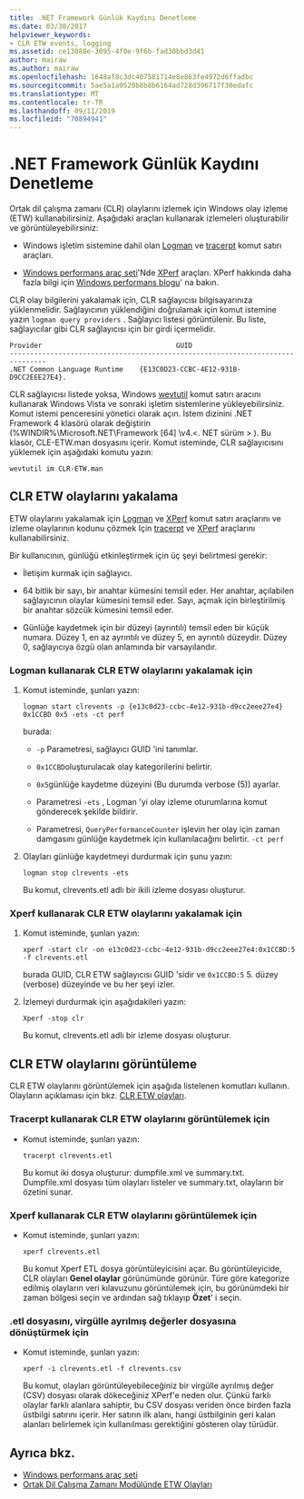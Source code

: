 ```yaml
---
title: .NET Framework Günlük Kaydını Denetleme
ms.date: 03/30/2017
helpviewer_keywords:
- CLR ETW events, logging
ms.assetid: ce13088e-3095-4f0e-9f6b-fad30bbd3d41
author: mairaw
ms.author: mairaw
ms.openlocfilehash: 1648af8c3dc407581714e8e863fe4972d6ffadbc
ms.sourcegitcommit: 5ae5a1a9520b8b8b6164ad728d396717f30edafc
ms.translationtype: MT
ms.contentlocale: tr-TR
ms.lasthandoff: 09/11/2019
ms.locfileid: "70894941"
---
```

# <a name="controlling-net-framework-logging"></a>.NET Framework Günlük Kaydını Denetleme

Ortak dil çalışma zamanı (CLR) olaylarını izlemek için Windows olay izleme (ETW) kullanabilirsiniz. Aşağıdaki araçları kullanarak izlemeleri oluşturabilir ve görüntüleyebilirsiniz:

- Windows işletim sistemine dahil olan [Logman](/windows-server/administration/windows-commands/logman) ve [tracerpt](/windows-server/administration/windows-commands/tracerpt_1) komut satırı araçları.

- [Windows performans araç seti](/windows-hardware/test/wpt/)'Nde [XPerf](/windows-hardware/test/wpt/xperf-command-line-reference) araçları. XPerf hakkında daha fazla bilgi için [Windows performans blogu](https://go.microsoft.com/fwlink/?LinkId=179509)' na bakın.

CLR olay bilgilerini yakalamak için, CLR sağlayıcısı bilgisayarınıza yüklenmelidir. Sağlayıcının yüklendiğini doğrulamak için komut istemine yazın `logman query providers` . Sağlayıcı listesi görüntülenir. Bu liste, sağlayıcılar gibi CLR sağlayıcısı için bir girdi içermelidir.

```output
Provider                                 GUID
-------------------------------------------------------------------------------
.NET Common Language Runtime    {E13C0D23-CCBC-4E12-931B-D9CC2EEE27E4}.
```

CLR sağlayıcısı listede yoksa, Windows [wevtutil](/windows-server/administration/windows-commands/wevtutil) komut satırı aracını kullanarak Windows Vista ve sonraki işletim sistemlerine yükleyebilirsiniz. Komut istemi penceresini yönetici olarak açın. İstem dizinini .NET Framework 4 klasörü olarak değiştirin (%WINDIR%\Microsoft.NET\Framework [64] \v4.\<. NET sürüm > \). Bu klasör, CLE-ETW.man dosyasını içerir. Komut isteminde, CLR sağlayıcısını yüklemek için aşağıdaki komutu yazın:

`wevtutil im CLR-ETW.man`

## <a name="capturing-clr-etw-events"></a>CLR ETW olaylarını yakalama

ETW olaylarını yakalamak için [Logman](/windows-server/administration/windows-commands/logman) ve [XPerf](/windows-hardware/test/wpt/xperf-command-line-reference) komut satırı araçlarını ve izleme olaylarının kodunu çözmek Için [tracerpt](/windows-server/administration/windows-commands/tracerpt_1) ve [XPerf](/windows-hardware/test/wpt/xperf-command-line-reference) araçlarını kullanabilirsiniz.

Bir kullanıcının, günlüğü etkinleştirmek için üç şeyi belirtmesi gerekir:

- İletişim kurmak için sağlayıcı.

- 64 bitlik bir sayı, bir anahtar kümesini temsil eder. Her anahtar, açılabilen sağlayıcının olaylar kümesini temsil eder. Sayı, açmak için birleştirilmiş bir anahtar sözcük kümesini temsil eder.

- Günlüğe kaydetmek için bir düzeyi (ayrıntılı) temsil eden bir küçük numara. Düzey 1, en az ayrıntılı ve düzey 5, en ayrıntılı düzeydir. Düzey 0, sağlayıcıya özgü olan anlamında bir varsayılandır.

### <a name="to-capture-clr-etw-events-using-logman"></a>Logman kullanarak CLR ETW olaylarını yakalamak için

1. Komut isteminde, şunları yazın:

     `logman start clrevents -p {e13c0d23-ccbc-4e12-931b-d9cc2eee27e4} 0x1CCBD 0x5 -ets -ct perf`

     burada:

    - `-p` Parametresi, sağlayıcı GUID 'ini tanımlar.

    - `0x1CCBD`oluşturulacak olay kategorilerini belirtir.

    - `0x5`günlüğe kaydetme düzeyini (Bu durumda verbose (5)) ayarlar.

    - Parametresi `-ets` , Logman 'yi olay izleme oturumlarına komut gönderecek şekilde bildirir.

    - Parametresi, `QueryPerformanceCounter` işlevin her olay için zaman damgasını günlüğe kaydetmek için kullanılacağını belirtir. `-ct perf`

2. Olayları günlüğe kaydetmeyi durdurmak için şunu yazın:

     `logman stop clrevents -ets`

     Bu komut, clrevents.etl adlı bir ikili izleme dosyası oluşturur.

### <a name="to-capture-clr-etw-events-using-xperf"></a>Xperf kullanarak CLR ETW olaylarını yakalamak için

1. Komut isteminde, şunları yazın:

     `xperf -start clr -on e13c0d23-ccbc-4e12-931b-d9cc2eee27e4:0x1CCBD:5 -f clrevents.etl`

     burada GUID, CLR ETW sağlayıcısı GUID 'sidir ve `0x1CCBD:5` 5. düzey (verbose) düzeyinde ve bu her şeyi izler.

2. İzlemeyi durdurmak için aşağıdakileri yazın:

     `Xperf -stop clr`

     Bu komut, clrevents.etl adlı bir izleme dosyası oluşturur.

## <a name="viewing-clr-etw-events"></a>CLR ETW olaylarını görüntüleme

CLR ETW olaylarını görüntülemek için aşağıda listelenen komutları kullanın. Olayların açıklaması için bkz. [CLR ETW olayları](../../../docs/framework/performance/clr-etw-events.md).

### <a name="to-view-clr-etw-events-using-tracerpt"></a>Tracerpt kullanarak CLR ETW olaylarını görüntülemek için

- Komut isteminde, şunları yazın:

     `tracerpt clrevents.etl`

     Bu komut iki dosya oluşturur: dumpfile.xml ve summary.txt. Dumpfile.xml dosyası tüm olayları listeler ve summary.txt, olayların bir özetini sunar.

### <a name="to-view-clr-etw-events-using-xperf"></a>Xperf kullanarak CLR ETW olaylarını görüntülemek için

- Komut isteminde, şunları yazın:

     `xperf clrevents.etl`

     Bu komut Xperf ETL dosya görüntüleyicisini açar. Bu görüntüleyicide, CLR olayları **Genel olaylar** görünümünde görünür. Türe göre kategorize edilmiş olayların veri kılavuzunu görüntülemek için, bu görünümdeki bir zaman bölgesi seçin ve ardından sağ tıklayıp **Özet**' i seçin.

### <a name="to-convert-the-etl-file-to-a-comma-separated-value-file"></a>.etl dosyasını, virgülle ayrılmış değerler dosyasına dönüştürmek için

- Komut isteminde, şunları yazın:

     `xperf -i clrevents.etl -f clrevents.csv`

     Bu komut, olayları görüntüleyebileceğiniz bir virgülle ayrılmış değer (CSV) dosyası olarak dökeceğiniz XPerf'e neden olur. Çünkü farklı olaylar farklı alanlara sahiptir, bu CSV dosyası veriden önce birden fazla üstbilgi satırını içerir. Her satırın ilk alanı, hangi üstbilginin geri kalan alanları belirlemek için kullanılması gerektiğini gösteren olay türüdür.

## <a name="see-also"></a>Ayrıca bkz.

- [Windows performans araç seti](/windows-hardware/test/wpt/)
- [Ortak Dil Çalışma Zamanı Modülünde ETW Olayları](../../../docs/framework/performance/etw-events-in-the-common-language-runtime.md)
